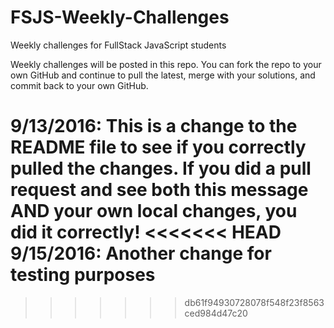 # FSJS-Weekly-Challenges
Weekly challenges for FullStack JavaScript students

Weekly challenges will be posted in this repo.  You can fork the repo to your own GitHub and continue to pull the latest, merge with your solutions, and commit back to your own GitHub.  

9/13/2016: This is a change to the README file to see if you correctly pulled the changes.  If you did a pull request and see both this message AND your own local changes, you did it correctly!
<<<<<<< HEAD
9/15/2016: Another change for testing purposes
=======
>>>>>>> db61f94930728078f548f23f8563ced984d47c20
